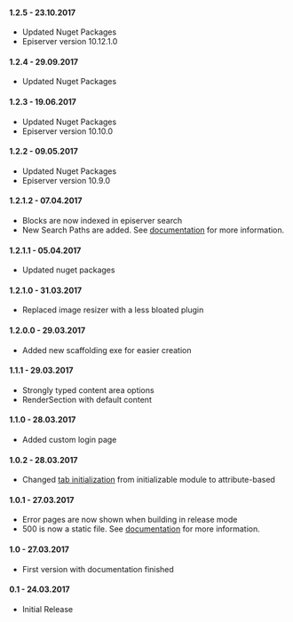 #### 1.2.5 - 23.10.2017
* Updated Nuget Packages
* Episerver version 10.12.1.0

#### 1.2.4 - 29.09.2017
* Updated Nuget Packages

#### 1.2.3 - 19.06.2017
* Updated Nuget Packages
* Episerver version 10.10.0

#### 1.2.2 - 09.05.2017
* Updated Nuget Packages
* Episerver version 10.9.0

#### 1.2.1.2 - 07.04.2017
* Blocks are now indexed in episerver search
* New Search Paths are added. See [documentation](https://creuna-oslo.github.io/Episerver.Basis.Slim/features/razor-helpers.html) for more information.

#### 1.2.1.1 - 05.04.2017
* Updated nuget packages

#### 1.2.1.0 - 31.03.2017
* Replaced image resizer with a less bloated plugin

#### 1.2.0.0 - 29.03.2017
* Added new scaffolding exe for easier creation

#### 1.1.1 - 29.03.2017
* Strongly typed content area options
* RenderSection with default content

#### 1.1.0 - 28.03.2017
* Added custom login page

#### 1.0.2 - 28.03.2017
* Changed [tab initialization](https://creuna-oslo.github.io/Episerver.Basis.Slim/features/edit-mode.html#Tab-ordering-and-access-control) from initializable module to attribute-based

#### 1.0.1 - 27.03.2017
* Error pages are now shown when building in release mode
* 500 is now a static file. See [documentation](https://creuna-oslo.github.io/Episerver.Basis.Slim/features/error-pages.html) for more information.

#### 1.0 - 27.03.2017
* First version with documentation finished

#### 0.1 - 24.03.2017
* Initial Release
